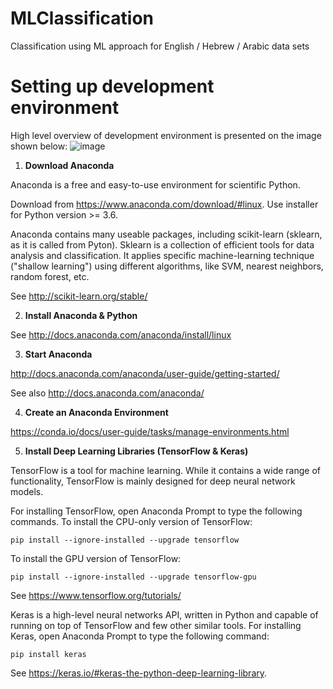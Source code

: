 # MLClassification
Classification using ML approach for English / Hebrew / Arabic data sets


# Setting up development environment
High level overview of development environment is presented on the image shown below:
![image](https://user-images.githubusercontent.com/5329257/46391999-40ff8500-c6e8-11e8-962b-3da09533e2fd.png)


1.	**Download Anaconda**

Anaconda is a free and easy-to-use environment for scientific Python. 

Download from  https://www.anaconda.com/download/#linux.  Use installer for Python version >= 3.6.

Anaconda contains many useable packages, including scikit-learn (sklearn, as it is called from Pyton).
Sklearn is a collection of efficient tools for data analysis and classification. It applies specific machine-learning technique ("shallow learning")  using different algorithms, like SVM, nearest neighbors, random forest, etc.

See http://scikit-learn.org/stable/  


2.	**Install Anaconda & Python**

See http://docs.anaconda.com/anaconda/install/linux


3.	**Start Anaconda**

http://docs.anaconda.com/anaconda/user-guide/getting-started/

See also http://docs.anaconda.com/anaconda/

4.	**Create an Anaconda Environment**

https://conda.io/docs/user-guide/tasks/manage-environments.html

5.	**Install Deep Learning Libraries (TensorFlow & Keras)**

TensorFlow is a tool for machine learning. While it contains a wide range of functionality, TensorFlow is mainly designed for deep neural network models.

For installing TensorFlow, open Anaconda Prompt to type the following commands.
To install the CPU-only version of TensorFlow:

`pip install --ignore-installed --upgrade tensorflow`

To install the GPU version of TensorFlow:

`pip install --ignore-installed --upgrade tensorflow-gpu`

See https://www.tensorflow.org/tutorials/

Keras is a high-level neural networks API, written in Python and capable of running on top of TensorFlow and few other similar tools.
For installing Keras, open Anaconda Prompt to type the following command:

`pip install keras`

See https://keras.io/#keras-the-python-deep-learning-library.
